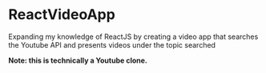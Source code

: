# ReactVideoApp
Expanding my knowledge of ReactJS by creating a video app that searches the Youtube API and presents videos under the topic searched 

<b> Note: this is technically a Youtube clone. </b>

